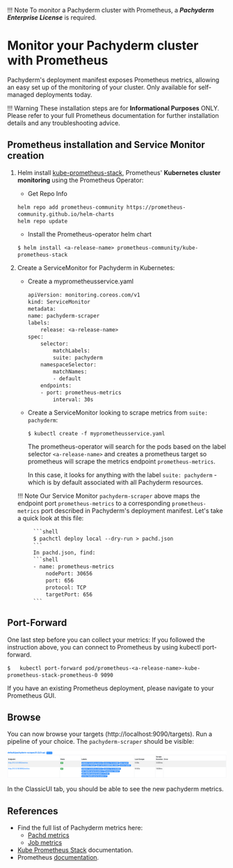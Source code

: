 !!! Note 
    To monitor a Pachyderm cluster
    with Prometheus, 
    a ***Pachyderm Enterprise License*** is required. 

# Monitor your Pachyderm cluster with Prometheus

Pachyderm's deployment manifest exposes Prometheus metrics, 
allowing an easy set up of the monitoring of your cluster.
Only available for self-managed deployments today. 


!!! Warning 
    These installation steps are for **Informational Purposes** ONLY. 
    Please refer to your full Prometheus documentation 
    for further installation details and any troubleshooting advice.
## Prometheus installation and Service Monitor creation
1. Helm install [kube-prometheus-stack](https://github.com/prometheus-community/helm-charts/tree/main/charts/kube-prometheus-stack#kube-prometheus-stack),
Prometheus' **Kubernetes cluster monitoring** using the Prometheus Operator:

    - Get Repo Info
    ```shell
    helm repo add prometheus-community https://prometheus-community.github.io/helm-charts
    helm repo update
    ```

    - Install the Prometheus-operator helm chart
    ```shell
    $ helm install <a-release-name> prometheus-community/kube-prometheus-stack
    ```

1. Create a ServiceMonitor for Pachyderm in Kubernetes:
    - Create a myprometheusservice.yaml
        ```shell
        apiVersion: monitoring.coreos.com/v1
        kind: ServiceMonitor
        metadata:
        name: pachyderm-scraper
        labels:
            release: <a-release-name>
        spec:
            selector:
                matchLabels:
                suite: pachyderm
            namespaceSelector:
                matchNames:
                - default
            endpoints:
            - port: prometheus-metrics
                interval: 30s
        ```
    - Create a ServiceMonitor looking to scrape metrics from `suite: pachyderm`:
        ```shell
        $ kubectl create -f myprometheusservice.yaml
        ```
        The prometheus-operator will search for the pods based on the label selector `<a-release-name>`
        and creates a prometheus target so prometheus will scrape the metrics endpoint `prometheus-metrics`.

        In this case, it looks for anything with the label `suite: pachyderm` -
        which is by default associated with all Pachyderm resources.

    !!! Note
            Our Service Monitor `pachyderm-scraper` above maps the endpoint port `prometheus-metrics`
            to a corresponding `prometheus-metrics` port described in Pachyderm's deployment manifest.
            Let's take a quick look at this file:
            
            ```shell
            $ pachctl deploy local --dry-run > pachd.json
            ```
            In pachd.json, find:
            ```shell
            - name: prometheus-metrics
                nodePort: 30656
                port: 656
                protocol: TCP
                targetPort: 656
            ```
    
## Port-Forward
One last step before you can collect your metrics:
If you followed the instruction above, you can connect to Prometheus by using kubectl port-forward.

```shell
$   kubectl port-forward pod/prometheus-<a-release-name>-kube-prometheus-stack-prometheus-0 9090
```
If you have an existing Prometheus deployment, please navigate to your Prometheus GUI.

## Browse
You can now browse your targets (http://localhost:9090/targets).
Run a pipeline of your choice. The `pachyderm-scraper` should be visible:

![pachyderm scraper target](./img/prometheus_target_pachyderm_scaper.png)

In the ClassicUI tab, you should be able to see the new pachyderm metrics.


## References
* Find the full list of Pachyderm metrics here:
    - [Pachd metrics](./pachd_metrics)
    - [Job metrics](./job_metrics)
* [Kube Prometheus Stack](https://github.com/prometheus-community/helm-charts/tree/main/charts/kube-prometheus-stack) documentation.
* Prometheus [documentation](https://prometheus.io/docs/introduction/overview/).